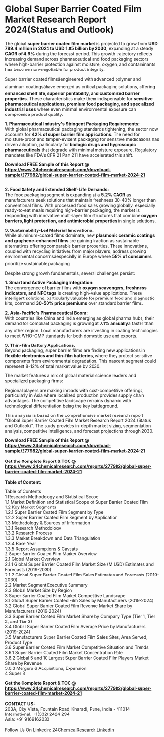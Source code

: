 <h1>Global Super Barrier Coated Film Market Research Report 2024(Status and Outlook)</h1><p>The global <strong>super barrier coated film market</strong> is projected to grow from <strong>USD 789.4 million in 2024 to USD 1.05 billion by 2030</strong>, expanding at a steady <strong>CAGR of 4.9%</strong> during the forecast period. This growth trajectory reflects increasing demand across pharmaceutical and food packaging sectors where high-barrier protection against moisture, oxygen, and contaminants has become non-negotiable for product integrity.</p><p>Super barrier coated filmsâengineered with advanced polymer and aluminum coatingsâhave emerged as critical packaging solutions, offering <strong>enhanced shelf life, superior printability, and customized barrier properties</strong>. These characteristics make them indispensable for <strong>sensitive pharmaceutical applications, premium food packaging, and specialized industrial uses</strong> where even minimal environmental exposure can compromise product quality.</p><p><strong>1. Pharmaceutical Industry's Stringent Packaging Requirements:</strong><br>
With global pharmaceutical packaging standards tightening, the sector now accounts for <strong>42% of super barrier film applications</strong>. The need for moisture-proof and tamper-evident packaging for sensitive medications has driven adoption, particularly for <strong>biologic drugs and hygroscopic pharmaceuticals</strong> that degrade with minimal moisture exposure. Regulatory mandates like FDA's CFR 21 Part 211 have accelerated this shift.</p><div><b>Download FREE Sample of this Report @ 
            <a href="https://www.24chemicalresearch.com/download-sample/277982/global-super-barrier-coated-film-market-2024-21">
            https://www.24chemicalresearch.com/download-sample/277982/global-super-barrier-coated-film-market-2024-21</a></b></div><br><p><strong>2. Food Safety and Extended Shelf-Life Demands:</strong><br>
The food packaging segment is expanding at a <strong>5.2% CAGR</strong> as manufacturers seek solutions that maintain freshness 30-40% longer than conventional films. With processed food sales growing globally, especially ready-to-eat meals requiring high-barrier packaging, the market is responding with innovative multi-layer film structures that combine <strong>oxygen barriers, light protection, and antimicrobial properties</strong> in single solutions.</p><p><strong>3. Sustainability-Led Material Innovations:</strong><br>
While aluminum-coated films dominate, new <strong>plasmonic ceramic coatings and graphene-enhanced films</strong> are gaining traction as sustainable alternatives offering comparable barrier properties. These innovations, coupled with recycling initiatives from major players, address growing environmental concernsâespecially in Europe where <strong>58% of consumers</strong> prioritize sustainable packaging.</p><p>Despite strong growth fundamentals, several challenges persist:</p><p><strong>1. Smart and Active Packaging Integration:</strong><br>
The convergence of barrier films with <strong>oxygen scavengers, freshness indicators, and NFC tags</strong> is creating high-value applications. These intelligent solutions, particularly valuable for premium food and diagnostic kits, command <strong>30-50% price premiums</strong> over standard barrier films.</p><p><strong>2. Asia-Pacific's Pharmaceutical Boom:</strong><br>
With countries like China and India emerging as global pharma hubs, their demand for compliant packaging is growing at <strong>7.1% annually</strong>â faster than any other region. Local manufacturers are investing in coating technologies to meet WHO-GMP standards for both domestic use and exports.</p><p><strong>3. Thin-Film Battery Applications:</strong><br>
Beyond packaging, super barrier films are finding new applications in <strong>flexible electronics and thin-film batteries</strong>, where they protect sensitive components from environmental degradation. This nascent segment could represent 8-12% of total market value by 2030.</p><p>The market features a mix of global material science leaders and specialized packaging firms:</p><p>Regional players are making inroads with cost-competitive offerings, particularly in Asia where localized production provides supply chain advantages. The competitive landscape remains dynamic with technological differentiation being the key battleground.</p><p>This analysis is based on the comprehensive market research report "Global Super Barrier Coated Film Market Research Report 2024 (Status and Outlook)". The study provides in-depth market sizing, segmentation analysis, competitive intelligence, and forecast projections through 2030.</p><div><b>Download FREE Sample of this Report @ 
            <a href="https://www.24chemicalresearch.com/download-sample/277982/global-super-barrier-coated-film-market-2024-21">
            https://www.24chemicalresearch.com/download-sample/277982/global-super-barrier-coated-film-market-2024-21</a></b></div><br><div><b>Get the Complete Report & TOC @ 
            <a href="https://www.24chemicalresearch.com/reports/277982/global-super-barrier-coated-film-market-2024-21">
            https://www.24chemicalresearch.com/reports/277982/global-super-barrier-coated-film-market-2024-21</a></b></div><br>
            <b>Table of Content:</b><p>Table of Contents<br />
1 Research Methodology and Statistical Scope<br />
1.1 Market Definition and Statistical Scope of Super Barrier Coated Film<br />
1.2 Key Market Segments<br />
1.2.1 Super Barrier Coated Film Segment by Type<br />
1.2.2 Super Barrier Coated Film Segment by Application<br />
1.3 Methodology & Sources of Information<br />
1.3.1 Research Methodology<br />
1.3.2 Research Process<br />
1.3.3 Market Breakdown and Data Triangulation<br />
1.3.4 Base Year<br />
1.3.5 Report Assumptions & Caveats<br />
2 Super Barrier Coated Film Market Overview<br />
2.1 Global Market Overview<br />
2.1.1 Global Super Barrier Coated Film Market Size (M USD) Estimates and Forecasts (2019-2030)<br />
2.1.2 Global Super Barrier Coated Film Sales Estimates and Forecasts (2019-2030)<br />
2.2 Market Segment Executive Summary<br />
2.3 Global Market Size by Region<br />
3 Super Barrier Coated Film Market Competitive Landscape<br />
3.1 Global Super Barrier Coated Film Sales by Manufacturers (2019-2024)<br />
3.2 Global Super Barrier Coated Film Revenue Market Share by Manufacturers (2019-2024)<br />
3.3 Super Barrier Coated Film Market Share by Company Type (Tier 1, Tier 2, and Tier 3)<br />
3.4 Global Super Barrier Coated Film Average Price by Manufacturers (2019-2024)<br />
3.5 Manufacturers Super Barrier Coated Film Sales Sites, Area Served, Product Type<br />
3.6 Super Barrier Coated Film Market Competitive Situation and Trends<br />
3.6.1 Super Barrier Coated Film Market Concentration Rate<br />
3.6.2 Global 5 and 10 Largest Super Barrier Coated Film Players Market Share by Revenue<br />
3.6.3 Mergers & Acquisitions, Expansion<br />
4 Super B</p><div><b>Get the Complete Report & TOC @ 
            <a href="https://www.24chemicalresearch.com/reports/277982/global-super-barrier-coated-film-market-2024-21">
            https://www.24chemicalresearch.com/reports/277982/global-super-barrier-coated-film-market-2024-21</a></b></div><br><b>CONTACT US:</b><br>
            203A, City Vista, Fountain Road, Kharadi, Pune, India - 411014<br>
            International: +1(332) 2424 294<br>
            Asia: +91 9169162030 <br><br>
            Follow Us On LinkedIn: <a href="https://www.linkedin.com/company/24chemicalresearch/">24ChemicalResearch LinkedIn</a>